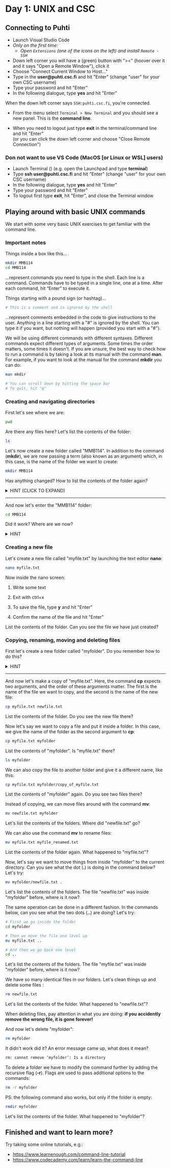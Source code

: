 # Day 1: UNIX and CSC

## Connecting to Puhti

* Launch Visual Studio Code
* _Only on the first time:_ 
    - _Open `Extensions` (one of the icons on the left) and install `Remote - SSH`_  
* Down left corner you will have a (green) button with "><" (hoover over it and it says "Open a Remote Window"), click it 
* Choose "Connect Current Window to Host..."
* Type in the **user<span>@puhti.csc.fi** and hit "Enter" (change "user" for your own CSC username) 
* Type your password and hit "Enter"
* In the following dialogue, type **yes** and hit "Enter"

When the down left corner says `SSH:puhti.csc.fi`, you're connected.
* From the menu select `Terminal > New Terminal` and you should see a new panel. This is the __command line__.

* When you need to logout just type **exit** in the terminal/command line and hit "Enter"  
(or you can click the down left corner and choose "Close Remote Connection")

### Don not want to use VS Code (MacOS [or Linux or WSL] users)

* Launch Terminal ()
(e.g. open the Launchpad and type **terminal**)
* Type **ssh user<span>@puhti.csc.fi** and hit "Enter" (change "user" for your own CSC username)
* In the following dialogue, type **yes** and hit "Enter"
* Type your password and hit "Enter"
* To logout first type **exit**, hit "Enter", and close the Terminal window

## Playing around with basic UNIX commands

We start with some very basic UNIX exercises to get familiar with the command line.

### Important notes

Things inside a box like this...

```bash
mkdir MMB114
cd MMB114
```
...represent commands you need to type in the shell. Each line is a command. Commands have to be typed in a single line, one at a time. After each command, hit “Enter” to execute it.

Things starting with a pound sign (or hashtag)...

```bash
# This is a comment and is ignored by the shell
```

...represent comments embedded in the code to give instructions to the user. Anything in a line starting with a "#" is ignored by the shell. You can type it if you want, but nothing will happen (provided you start with a "#").

We will be using different commands with different syntaxes. Different commands expect different types of arguments. Some times the order matters, some times it doesn't. If you are unsure, the best way to check how to run a command is by taking a look at its manual with the command **man**. For example, if you want to look at the manual for the command **mkdir** you can do:

```bash
man mkdir

# You can scroll down by hitting the space bar
# To quit, hit "q"
```

### Creating and navigating directories

First let's see where we are:

```bash
pwd
```

Are there any files here? Let's list the contents of the folder:

```bash
ls
```

Let's now create a new folder called "MMB114". In addition to the command (**mkdir**), we are now passing a term (also known as an argument) which, in this case, is the name of the folder we want to create:

```bash
mkdir MMB114
```

Has anything changed? How to list the contents of the folder again?

<details>
<summary>
HINT (CLICK TO EXPAND)
</summary>

> ls

</details>  

---

And now let's enter the "MMB114" folder:

```bash
cd MMB114
```

Did it work? Where are we now?

<details>
<summary>
HINT
</summary>

> pwd

</details>  

### Creating a new file

Let's create a new file called "myfile.txt" by launching the text editor **nano**:

```bash
nano myfile.txt
```

Now inside the nano screen:

1. Write some text

2. Exit with ctrl+x

3. To save the file, type **y** and hit "Enter"

4. Confirm the name of the file and hit "Enter"

List the contents of the folder. Can you see the file we have just created?


### Copying, renaming, moving and deleting files

First let's create a new folder called "myfolder". Do you remember how to do this?

<details>
<summary>
HINT
</summary>

> mkdir myfolder

</details>  

---

And now let's make a copy of "myfile.txt". Here, the command **cp** expects two arguments, and the order of these arguments matter. The first is the name of the file we want to copy, and the second is the name of the new file:

```bash
cp myfile.txt newfile.txt
```

List the contents of the folder. Do you see the new file there?  

Now let's say we want to copy a file and put it inside a folder. In this case, we give the name of the folder as the second argument to **cp**:

```bash
cp myfile.txt myfolder
```

List the contents of "myfolder". Is "myfile.txt" there?

```bash
ls myfolder
```

We can also copy the file to another folder and give it a different name, like this:

```bash
cp myfile.txt myfolder/copy_of_myfile.txt
```

List the contents of "myfolder" again.  Do you see two files there?

Instead of copying, we can move files around with the command **mv**:

```bash
mv newfile.txt myfolder
```

Let's list the contents of the folders. Where did "newfile.txt" go?

We can also use the command **mv** to rename files:

```bash
mv myfile.txt myfile_renamed.txt
```

List the contents of the folder again. What happened to "myfile.txt"?

Now, let's say we want to move things from inside "myfolder" to the current directory. Can you see what the dot (**.**) is doing in the command below? Let's try:

```bash
mv myfolder/newfile.txt .
```

Let's list the contents of the folders. The file "newfile.txt" was inside "myfolder" before, where is it now?  

The same operation can be done in a different fashion. In the commands below, can you see what the two dots (**..**) are doing? Let's try:

```bash
# First we go inside the folder
cd myfolder

# Then we move the file one level up
mv myfile.txt ..

# And then we go back one level
cd ..
```

Let's list the contents of the folders. The file "myfile.txt" was inside "myfolder" before, where is it now?  

We have so many identical files in our folders. Let's clean things up and delete some files :

```bash
rm newfile.txt
```

Let's list the contents of the folder. What happened to "newfile.txt"?  

When deleting files, pay attention in what you are doing: **if you accidently remove the wrong file, it is gone forever!**

And now let's delete "myfolder":

```bash
rm myfolder
```

It didn't work did it? An error message came up, what does it mean?

```bash
rm: cannot remove ‘myfolder’: Is a directory
```

To delete a folder we have to modify the command further by adding the recursive flag (**-r**). Flags are used to pass additional options to the commands:

```bash
rm -r myfolder
```

PS: the following command also works, but only if the folder is empty:

```bash
rmdir myfolder
```

Let's list the contents of the folder. What happened to "myfolder"?  


## Finished and want to learn more?

Try taking some online tutorials, e.g.:

* https://www.learnenough.com/command-line-tutorial
* https://www.codecademy.com/learn/learn-the-command-line
